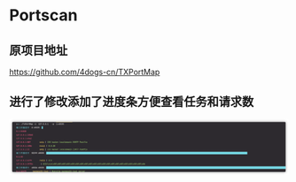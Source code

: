 # Portscan

## 原项目地址
https://github.com/4dogs-cn/TXPortMap

## 进行了修改添加了进度条方便查看任务和请求数


![img.png](./img/img.png)